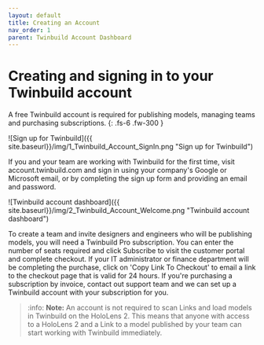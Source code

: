 ```yaml
---
layout: default
title: Creating an Account
nav_order: 1
parent: Twinbuild Account Dashboard
---
```


# Creating and signing in to your Twinbuild account

A free Twinbuild account is required for publishing models, managing teams and purchasing subscriptions.
{: .fs-6 .fw-300 }

![Sign up for Twinbuild]({{ site.baseurl}}/img/1_Twinbuild_Account_SignIn.png "Sign up for Twinbuild")

If you and your team are working with Twinbuild for the first time, visit account.twinbuild.com and sign in using your company's Google or Microsoft email, or by completing the sign up form and providing an email and password.

![Twinbuild account dashboard]({{ site.baseurl}}/img/2_Twinbuild_Account_Welcome.png "Twinbuild account dashboard")

To create a team and invite designers and engineers who will be publishing models, you will need a Twinbuild Pro subscription. You can enter the number of seats required and click Subscribe to visit the customer portal and complete checkout. If your IT administrator or finance department will be completing the purchase, click on 'Copy Link To Checkout' to email a link to the checkout page that is valid for 24 hours. If you're purchasing a subscription by invoice, contact out support team and we can set up a Twinbuild account with your subscription for you.

> :info: **Note:** An account is not required to scan Links and load models in Twinbuild on the HoloLens 2. This means that anyone with access to a HoloLens 2 and a Link to a model published by your team can start working with Twinbuild immediately.
